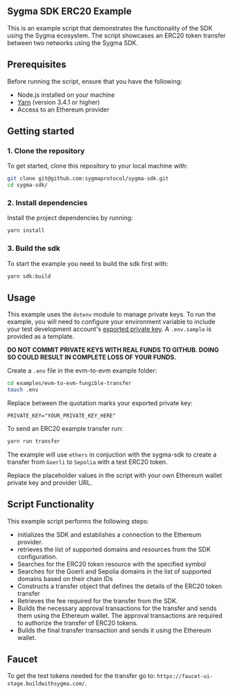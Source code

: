 ## Sygma SDK ERC20 Example

This is an example script that demonstrates the functionality of the SDK using the Sygma ecosystem. The script showcases an ERC20 token transfer between two networks using the Sygma SDK.

## Prerequisites

Before running the script, ensure that you have the following:

- Node.js installed on your machine
- [Yarn](https://yarnpkg.com/) (version 3.4.1 or higher)
- Access to an Ethereum provider

## Getting started

### 1. Clone the repository

To get started, clone this repository to your local machine with:

```bash
git clone git@github.com:sygmaprotocol/sygma-sdk.git
cd sygma-sdk/
```

### 2. Install dependencies

Install the project dependencies by running:

```bash
yarn install
```

### 3. Build the sdk

To start the example you need to build the sdk first with:

```bash
yarn sdk:build
```

## Usage

This example uses the `dotenv` module to manage private keys. To run the example, you will need to configure your environment variable to include your test development account's [exported private key](https://support.metamask.io/hc/en-us/articles/360015289632-How-to-export-an-account-s-private-key). A `.env.sample` is provided as a template.

**DO NOT COMMIT PRIVATE KEYS WITH REAL FUNDS TO GITHUB. DOING SO COULD RESULT IN COMPLETE LOSS OF YOUR FUNDS.**

Create a `.env` file in the evm-to-evm example folder:

```bash
cd examples/evm-to-evm-fungible-transfer
touch .env
```

Replace between the quotation marks your exported private key:

`PRIVATE_KEY="YOUR_PRIVATE_KEY_HERE"`

To send an ERC20 example transfer run:

```bash
yarn run transfer
```

The example will use `ethers` in conjuction with the sygma-sdk to 
create a transfer from `Goerli` to `Sepolia` with a test ERC20 token.

Replace the placeholder values in the script with your own Ethereum wallet private key and provider URL.

## Script Functionality

This example script performs the following steps:
- initializes the SDK and establishes a connection to the Ethereum provider.
- retrieves the list of supported domains and resources from the SDK configuration.
- Searches for the ERC20 token resource with the specified symbol 
- Searches for the Goerli and Sepolia domains in the list of supported domains based on their chain IDs
- Constructs a transfer object that defines the details of the ERC20 token transfer
- Retrieves the fee required for the transfer from the SDK.
- Builds the necessary approval transactions for the transfer and sends them using the Ethereum wallet. The approval transactions are required to authorize the transfer of ERC20 tokens.
- Builds the final transfer transaction and sends it using the Ethereum wallet.

## Faucet

To get the test tokens needed for the transfer go to: `https://faucet-ui-stage.buildwithsygma.com/`.